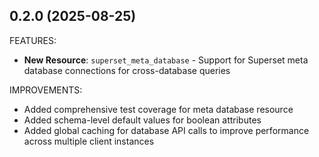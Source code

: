## 0.2.0 (2025-08-25)

FEATURES:
* **New Resource**: `superset_meta_database` - Support for Superset meta database connections for cross-database queries

IMPROVEMENTS:
* Added comprehensive test coverage for meta database resource
* Added schema-level default values for boolean attributes
* Added global caching for database API calls to improve performance across multiple client instances
